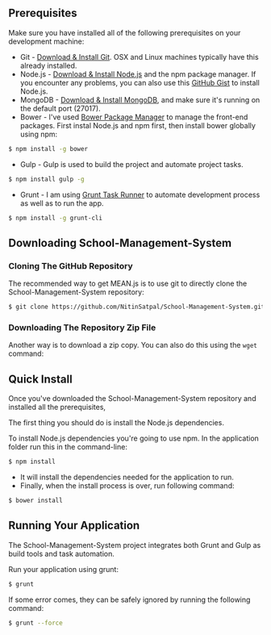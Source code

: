 ## Prerequisites
Make sure you have installed all of the following prerequisites on your development machine:
* Git - [Download & Install Git](https://git-scm.com/downloads). OSX and Linux machines typically have this already installed.
* Node.js - [Download & Install Node.js](https://nodejs.org/en/download/) and the npm package manager. If you encounter any problems, you can also use this [GitHub Gist](https://gist.github.com/isaacs/579814) to install Node.js.
* MongoDB - [Download & Install MongoDB](http://www.mongodb.org/downloads), and make sure it's running on the default port (27017).
* Bower - I've used [Bower Package Manager](http://bower.io/) to manage the front-end packages. First instal Node.js and npm first, then install bower globally using npm:

```bash
$ npm install -g bower
```

* Gulp - Gulp is used to build the project and automate project tasks.

```bash
$ npm install gulp -g
```

* Grunt - I am using [Grunt Task Runner](http://gruntjs.com/) to automate development process as well as to run the app.

```bash
$ npm install -g grunt-cli
```

## Downloading School-Management-System

### Cloning The GitHub Repository
The recommended way to get MEAN.js is to use git to directly clone the School-Management-System repository:

```bash
$ git clone https://github.com/NitinSatpal/School-Management-System.git
```


### Downloading The Repository Zip File
Another way is to download a zip copy. You can also do this using the `wget` command:


## Quick Install
Once you've downloaded the School-Management-System repository and installed all the prerequisites,

The first thing you should do is install the Node.js dependencies.

To install Node.js dependencies you're going to use npm. In the application folder run this in the command-line:

```bash
$ npm install
```
* It will install the dependencies needed for the application to run.
* Finally, when the install process is over, run following command:

```bash
$ bower install
```

## Running Your Application

The School-Management-System project integrates both Grunt and Gulp as build tools and task automation.

Run your application using grunt:
```bash
$ grunt
```

If some error comes, they can be safely ignored by running the following command:

```bash
$ grunt --force
```
